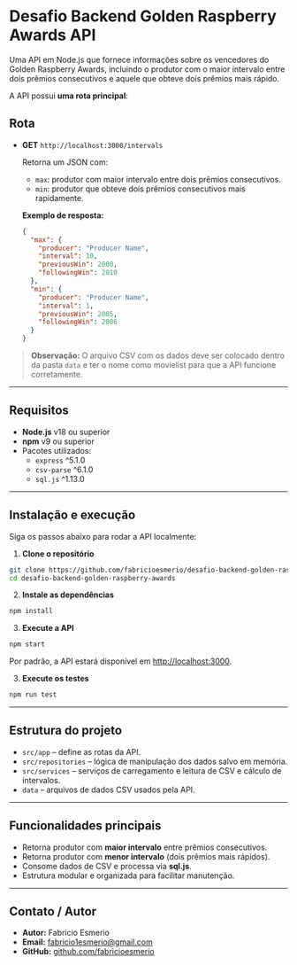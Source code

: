 # Desafio Backend Golden Raspberry Awards API

Uma API em Node.js que fornece informações sobre os vencedores do Golden Raspberry Awards, incluindo o produtor com o maior intervalo entre dois prêmios consecutivos e aquele que obteve dois prêmios mais rápido.

A API possui **uma rota principal**:

## Rota

- **GET** `http://localhost:3000/intervals`

  Retorna um JSON com:
  - `max`: produtor com maior intervalo entre dois prêmios consecutivos.
  - `min`: produtor que obteve dois prêmios consecutivos mais rapidamente. 
  
  **Exemplo de resposta:**
  ```json
  {
    "max": {
      "producer": "Producer Name",
      "interval": 10,
      "previousWin": 2000,
      "followingWin": 2010
    },
    "min": {
      "producer": "Producer Name",
      "interval": 1,
      "previousWin": 2005,
      "followingWin": 2006
    }
  }
  ```

> **Observação:** O arquivo CSV com os dados deve ser colocado dentro da pasta `data` e ter o nome como movielist para que a API funcione corretamente.

---

## Requisitos

- **Node.js** v18 ou superior
- **npm** v9 ou superior
- Pacotes utilizados:
  - `express` ^5.1.0
  - `csv-parse` ^6.1.0
  - `sql.js` ^1.13.0

---

## Instalação e execução

Siga os passos abaixo para rodar a API localmente:

1. **Clone o repositório**

```bash
git clone https://github.com/fabricioesmerio/desafio-backend-golden-raspberry-awards.git
cd desafio-backend-golden-raspberry-awards
```

2. **Instale as dependências**

```bash
npm install
```

3. **Execute a API**

```bash
npm start
```

Por padrão, a API estará disponível em [http://localhost:3000](http://localhost:3000).


3. **Execute os testes**

```bash
npm run test
```
---

## Estrutura do projeto

- `src/app` – define as rotas da API.
- `src/repositories` – lógica de manipulação dos dados salvo em memória.
- `src/services` – serviços de carregamento e leitura de CSV e cálculo de intervalos.
- `data` – arquivos de dados CSV usados pela API.

---

## Funcionalidades principais

- Retorna produtor com **maior intervalo** entre prêmios consecutivos.
- Retorna produtor com **menor intervalo** (dois prêmios mais rápidos).
- Consome dados de CSV e processa via **sql.js**.
- Estrutura modular e organizada para facilitar manutenção.

---

## Contato / Autor

- **Autor:** Fabricio Esmerio
- **Email:** [fabricio1esmerio@gmail.com](mailto\:fabricio1esmerio@gmail.com)
- **GitHub:** [github.com/fabricioesmerio](https://github.com/fabricioesmerio)

